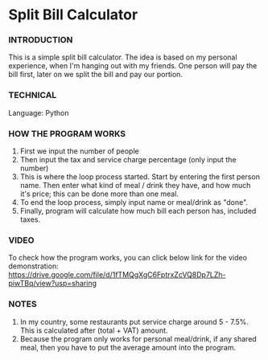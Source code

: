 # Split Bill Calculator

### INTRODUCTION
This is a simple split bill calculator.
The idea is based on my personal experience, when I'm hanging out with my friends.
One person will pay the bill first, later on we split the bill and pay our portion.

### TECHNICAL
Language: Python

### HOW THE PROGRAM WORKS
1. First we input the number of people
2. Then input the tax and service charge percentage (only input the number)
3. This is where the loop process started. Start by entering the first person name. Then enter what kind of meal / drink they have, and how much it's price; this can be done more than one meal. 
4. To end the loop process, simply input name or meal/drink as "done".
5. Finally, program will calculate how much bill each person has, included taxes.

### VIDEO
To check how the program works, you can click below link for the video demonstration:
https://drive.google.com/file/d/1fTMQgXgC6FptrxZcVQ8Dp7LZh-piwTBq/view?usp=sharing

### NOTES
1. In my country, some restaurants put service charge around 5 - 7.5%. This is calculated after (total + VAT) amount.
2. Because the program only works for personal meal/drink, if any shared meal, then you have to put the average amount into the program.
